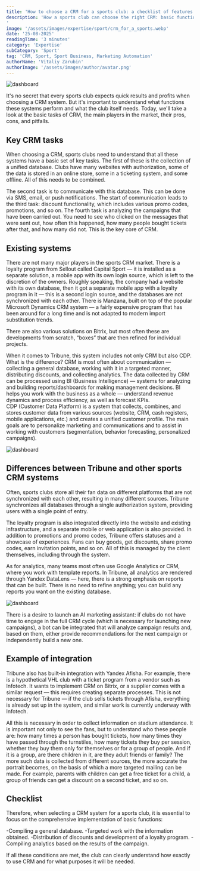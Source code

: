 ```yaml
---
title: 'How to choose a CRM for a sports club: a checklist of features'
description: 'How a sports club can choose the right CRM: basic functions — unified database, communications, loyalty, analytics. We compare solutions, explain the difference between CRM and CDP using the example of Tribune, and provide a checklist for quick assessment.
'
image: '/assets/images/expertise/sport/crm_for_a_sports.webp'
date: '25-08-2025'
readingTime: '3 minutes'
category: 'Expertise'
subCategory: 'Sport'
tag: 'CRM, Sport, Sport Business, Marketing Automation'
authorName: 'Vitaliy Zarubin'
authorImage: '/assets/images/author/avatar.png'
---
```


![dashboard](/assets/images/expertise/sport/crm_for_a_sports.webp)

It's no secret that every sports club expects quick results and profits when choosing a CRM system. But it's important to understand what functions these systems perform and what the club itself needs. Today, we'll take a look at the basic tasks of CRM, the main players in the market, their pros, cons, and pitfalls. 

## Key CRM tasks

When choosing a CRM, sports clubs need to understand that all these systems have a basic set of key tasks. The first of these is the collection of a unified database. Clubs have many websites with authorization, some of the data is stored in an online store, some in a ticketing system, and some offline. All of this needs to be combined. 

The second task is to communicate with this database. This can be done via SMS, email, or push notifications. The start of communication leads to the third task: discount functionality, which includes various promo codes, promotions, and so on. The fourth task is analyzing the campaigns that have been carried out. You need to see who clicked on the messages that were sent out, how often this happened, how many people bought tickets after that, and how many did not. This is the key core of CRM. 

## Existing systems

There are not many major players in the sports CRM market. There is a loyalty program from Sellout called Capital Sport — it is installed as a separate solution, a mobile app with its own login source, which is left to the discretion of the owners. Roughly speaking, the company had a website with its own database, then it got a separate mobile app with a loyalty program in it — this is a second login source, and the databases are not synchronized with each other. There is Manzana, built on top of the popular Microsoft Dynamics CRM system — a fairly expensive program that has been around for a long time and is not adapted to modern import substitution trends. 

There are also various solutions on Bitrix, but most often these are developments from scratch, “boxes” that are then refined for individual projects. 

When it comes to Tribune, this system includes not only CRM but also CDP. What is the difference? CRM is most often about communication — collecting a general database, working with it in a targeted manner, distributing discounts, and collecting analytics. The data collected by CRM can be processed using BI (Business Intelligence) — systems for analyzing and building reports/dashboards for making management decisions. BI helps you work with the business as a whole — understand revenue dynamics and process efficiency, as well as forecast KPIs.  
CDP (Customer Data Platform) is a system that collects, combines, and stores customer data from various sources (website, CRM, cash registers, mobile applications, etc.) and creates a unified customer profile. The main goals are to personalize marketing and communications and to assist in working with customers (segmentation, behavior forecasting, personalized campaigns). 

![dashboard](/assets/images/expertise/sport/crm_for_a_sports_one.webp)

## Differences between Tribune and other sports CRM systems

Often, sports clubs store all their fan data on different platforms that are not synchronized with each other, resulting in many different sources. Tribune synchronizes all databases through a single authorization system, providing users with a single point of entry. 

The loyalty program is also integrated directly into the website and existing infrastructure, and a separate mobile or web application is also provided. In addition to promotions and promo codes, Tribune offers statuses and a showcase of experiences. Fans can buy goods, get discounts, share promo codes, earn invitation points, and so on. All of this is managed by the client themselves, including through the system. 

As for analytics, many teams most often use Google Analytics or CRM, where you work with template reports. In Tribune, all analytics are rendered through Yandex DataLens — here, there is a strong emphasis on reports that can be built. There is no need to refine anything; you can build any reports you want on the existing database.

![dashboard](/assets/images/expertise/sport/crm_for_a_sports_two.webp)

There is a desire to launch an AI marketing assistant: if clubs do not have time to engage in the full CRM cycle (which is necessary for launching new campaigns), a bot can be integrated that will analyze campaign results and, based on them, either provide recommendations for the next campaign or independently build a new one.

## Example of integration

Tribune also has built-in integration with Yandex Afisha. For example, there is a hypothetical VHL club with a ticket program from a vendor such as Infotech. It wants to implement CRM on Bitrix, or a supplier comes with a similar request — this requires creating separate processes. This is not necessary for Tribune — if the club sells tickets through Afisha, everything is already set up in the system, and similar work is currently underway with Infotech. 

All this is necessary in order to collect information on stadium attendance. It is important not only to see the fans, but to understand who these people are: how many times a person has bought tickets, how many times they have passed through the turnstiles, how many tickets they buy per session, whether they buy them only for themselves or for a group of people. And if it is a group, are there children in it, are they adult friends or family? The more such data is collected from different sources, the more accurate the portrait becomes, on the basis of which a more targeted mailing can be made. For example, parents with children can get a free ticket for a child, a group of friends can get a discount on a second ticket, and so on. 

## Checklist 

Therefore, when selecting a CRM system for a sports club, it is essential to focus on the comprehensive implementation of basic functions:

-Compiling a general database.
-Targeted work with the information obtained.
-Distribution of discounts and development of a loyalty program.
-Compiling analytics based on the results of the campaign.

If all these conditions are met, the club can clearly understand how exactly to use CRM and for what purposes it will be needed. 
